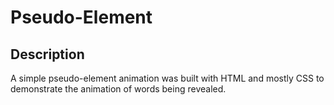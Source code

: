 # Pseudo-Element

## Description
<p> A simple pseudo-element animation was built with HTML and mostly CSS to demonstrate the animation of words being revealed.
</p>
